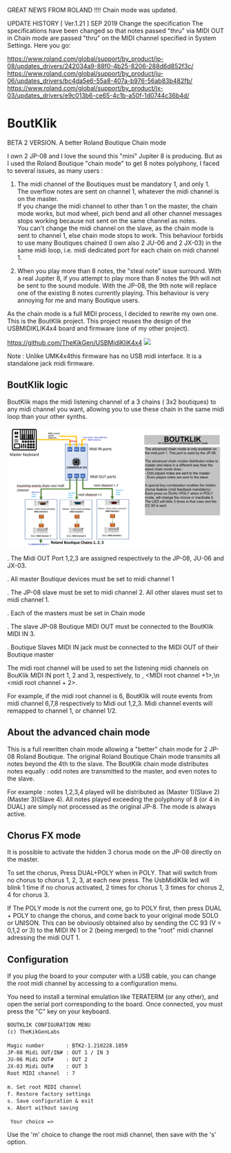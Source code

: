 GREAT NEWS FROM ROLAND !!!!
Chain mode was updated.

UPDATE HISTORY
[ Ver.1.21 ] SEP 2019
Change the specification
The specifications have been changed so that notes passed "thru" via MIDI OUT in Chain mode are passed "thru" on the MIDI channel specified in System Settings.
Here you go:

https://www.roland.com/global/support/by_product/jp-08/updates_drivers/242034a9-88f0-4b25-8206-288d6d852f3c/
https://www.roland.com/global/support/by_product/ju-06/updates_drivers/bc4da5e6-55a8-407a-b976-56ab83b482fb/
https://www.roland.com/global/support/by_product/jx-03/updates_drivers/e9c013b6-ce65-4c1b-a50f-1d0744c36b4d/

# BoutKlik

BETA 2 VERSION.
A better Roland Boutique Chain mode

I own 2 JP-08 and I love the sound this "mini" Jupiter 8 is producing.
But as I used the Roland Boutique "chain mode" to get 8 notes polyphony, I faced to several issues, as many users :

1. The midi channel of the Boutiques must be mandatory 1, and only 1.  
The overflow notes are sent on channel 1, whatever the midi channel is on the master.  
If you change the midi channel to other than 1 on the master, the chain mode works, but mod wheel, pich bend and all other channel messages stops working because not sent on the same channel as notes.  
You can't change the midi channel on the slave, as the chain mode is sent to channel 1, else chain mode stops to work.  This behaviour forbids to use many Boutiques chained (I own also 2 JU-06 and 2 JX-03) in the same midi loop, i.e. midi dedicated port for each chain on midi channel 1.

2. When you play more than 8 notes, the "steal note" issue surround.  With a real Jupiter 8, if you attempt to play more than 8 notes the 9th will not be sent to the sound module.  With the JP-08, the 9th note will replace one of the existing 8 notes currently playing.  This behaviour is very annoying for me and many Boutique users.

As the chain mode is a full MIDI process, I decided to rewrite my own one.  This is the BoutKlik project.
This project reuses the design of the USBMIDIKLIK4x4 board and firmware (one of my other project).

https://github.com/TheKikGen/USBMidiKliK4x4
<img border="0" src="https://2.bp.blogspot.com/-wo1H27RQYiU/XDzO9VG3vdI/AAAAAAAAAWA/KehLjyXhLTg_nmjjmEkO7LZtY5H83Rr-ACLcBGAs/s1600/20190113_221557.jpg"  />


Note : Unlike UMK4x4this firmware has no USB midi interface. It is a standalone jack midi firmware.


## BoutKlik logic 

BoutKlik maps the midi listening channel of a 3 chains ( 3x2 boutiques) to any midi channel you want, allowing you to use these chain in the same midi loop than your other synths.

<img border="0" src="https://github.com/TheKikGen/BoutKlik/blob/master/doc/BoutKlik_Topology.PNG?raw=true"  />

. The Midi OUT Port 1,2,3 are assigned respectively to the JP-08, JU-06 and JX-03.

. All master Boutique devices must be set to midi channel 1

. The JP-08 slave must be set to midi channel 2. All other slaves must set to midi channel 1.

. Each of the masters must be set in Chain mode

. The slave JP-08 Boutique MIDI OUT must be connected to the BoutKlik MIDI IN 3.

. Boutique Slaves MIDI IN jack must be connected to the MIDI OUT of their Boutique master

The midi root channel will be used to set the listening midi channels on BouKlik MIDI IN port 1, 2 and 3, respectively, to <MIDI root channel>, <MIDI root channel +1>,\n <midi root channel + 2>.
  
 For example, if the midi root channel is 6, BoutKlik will route events from midi channel 6,7,8 respectively to Midi out 1,2,3.
 Midi channel events will remapped to channel 1, or channel 1/2.

## About the advanced chain mode 

This is a full rewritten chain mode allowing a "better" chain mode for 2 JP-08 Roland Boutique. 
The original Roland Boutique Chain mode transmits all notes beyond the 4th to the slave.
The BoutKlik chain mode distributes notes equally : odd notes are transmitted to the master, and even notes to the slave. 

For example : notes 1,2,3,4 played will be distributed as (Master 1)(Slave 2)(Master 3)(Slave 4). 
All notes played exceeding the polyphony of 8 (or 4 in DUAL) are simply not processed as the original JP-8.
The mode is always active.

## Chorus FX mode

It is possible to activate the hidden 3 chorus mode on the JP-08 directly on the master.

To set the chorus, Press DUAL+POLY when in POLY. That will switch from no chorus to chorus 1, 2, 3, at each new press.
The UsbMidiKlik led will blink 1 time if no chorus activated, 2 times for chorus 1, 3 times for chorus 2, 4 for chorus 3.

If The POLY mode is not the current one, go to POLY first, then press DUAL + POLY to change the chorus, and come back to your original mode SOLO or UNISON.
This can be obviously obtained also by sending the CC 93 (V = 0,1,2 or 3) to the MIDI IN 1 or 2 (being merged) to the "root" midi channel adressing the midi OUT 1.

## Configuration 

If you plug the board to your computer with a USB cable, you can change the root midi channel by accessing to a configuration menu.

You need to install a terminal emulation like TERATERM (or any other), and open the serial port corresponding to the board. 
Once connected, you must press the "C" key on your keyboard.

````````
BOUTKLIK CONFIGURATION MENU
(c) TheKikGenLabs

Magic number       : BTK2-1.210228.1859
JP-08 Midi OUT/IN# : OUT 1 / IN 3
JU-06 Midi OUT#    : OUT 2
JX-03 Midi OUT#    : OUT 3
Root MIDI channel  : 7

m. Set root MIDI channel
f. Restore factory settings
s. Save configuration & exit
x. Abort without saving

 Your choice =>
````````
Use the 'm' choice to change the root midi channel, then save with the 's' option.
